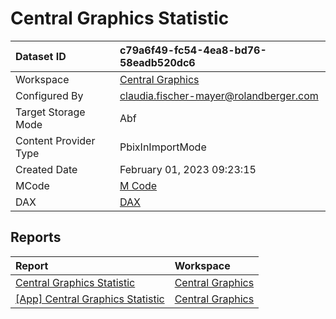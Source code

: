 



# Central Graphics Statistic

|Dataset ID|c79a6f49-fc54-4ea8-bd76-58eadb520dc6|
| :--- | :--- |
|Workspace|[Central Graphics](../Workspaces/Central-Graphics.md)|
|Configured By|claudia.fischer-mayer@rolandberger.com|
|Target Storage Mode|Abf|
|Content Provider Type|PbixInImportMode|
|Created Date|February 01, 2023 09:23:15|
|MCode|[M Code](./Central-Graphics-Statistic/mcode.md)|
|DAX|[DAX](./Central-Graphics-Statistic/dax.md)|

## Reports

|Report|Workspace|
| :--- | :--- |
|[Central Graphics Statistic](../Reports/Central-Graphics-Statistic.md)|[Central Graphics](../Workspaces/Central-Graphics.md)|
|[[App] Central Graphics Statistic](../Reports/[App]-Central-Graphics-Statistic.md)|[Central Graphics](../Workspaces/Central-Graphics.md)|
